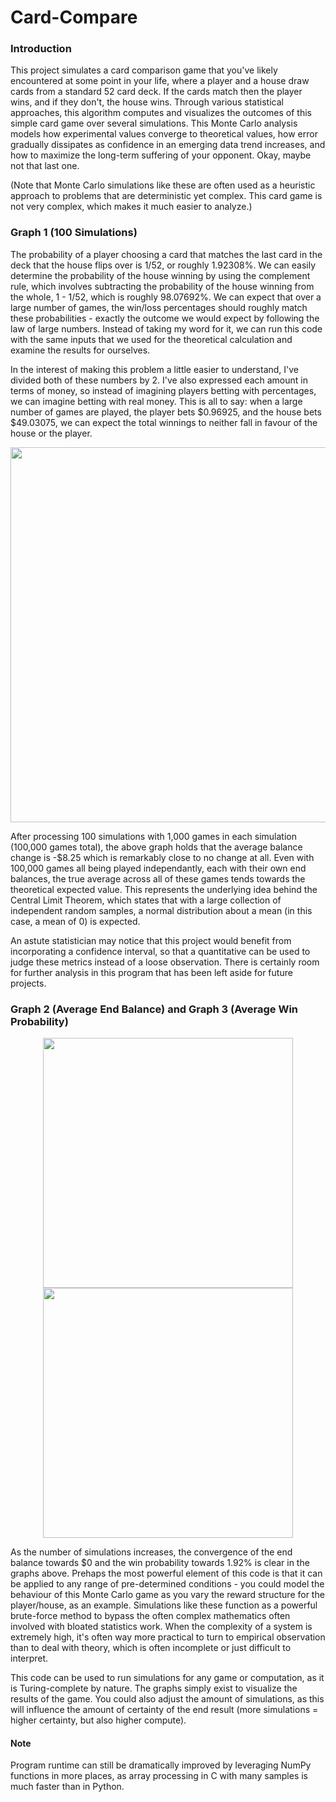 # Card-Compare
### Introduction
This project simulates a card comparison game that you've likely encountered at some point in your life, where a player and a house draw cards from a standard 52 card deck. If the cards match then the player wins, and if they don't, the house wins. Through various statistical approaches, this algorithm computes and visualizes the outcomes of this simple card game over several simulations. This Monte Carlo analysis models how experimental values converge to theoretical values, how error gradually dissipates as confidence in an emerging data trend increases, and how to maximize the long-term suffering of your opponent. Okay, maybe not that last one.

(Note that Monte Carlo simulations like these are often used as a heuristic approach to problems that are deterministic yet complex. This card game is not very complex, which makes it much easier to analyze.)

### Graph 1 (100 Simulations)
The probability of a player choosing a card that matches the last card in the deck that the house flips over is 1/52, or roughly 1.92308%. We can easily determine the probability of the house winning by using the complement rule, which involves subtracting the probability of the house winning from the whole, 1 - 1/52, which is roughly 98.07692%. We can expect that over a large number of games, the win/loss percentages should roughly match these probabilities - exactly the outcome we would expect by following the law of large numbers. Instead of taking my word for it, we can run this code with the same inputs that we used for the theoretical calculation and examine the results for ourselves.

In the interest of making this problem a little easier to understand, I've divided both of these numbers by 2. I've also expressed each amount in terms of money, so instead of imagining players betting with percentages, we can imagine betting with real money. This is all to say: when a large number of games are played, the player bets $0.96925, and the house bets $49.03075, we can expect the total winnings to neither fall in favour of the house or the player.

<p align='center'>
  <img src="https://github.com/GoldPapaya/Card-Compare/assets/93890310/38b44aba-8316-4adc-83ef-4512b5b8b7cf" width="600"/>
</p>

After processing 100 simulations with 1,000 games in each simulation (100,000 games total), the above graph holds that the average balance change is -$8.25 which is remarkably close to no change at all. Even with 100,000 games all being played independantly, each with their own end balances, the true average across all of these games tends towards the theoretical expected value. This represents the underlying idea behind the Central Limit Theorem, which states that with a large collection of independent random samples, a normal distribution about a mean (in this case, a mean of 0) is expected.

An astute statistician may notice that this project would benefit from incorporating a confidence interval, so that a quantitative can be used to judge these metrics instead of a loose observation. There is certainly room for further analysis in this program that has been left aside for future projects.

### Graph 2 (Average End Balance) and Graph 3 (Average Win Probability)
<p align='center'>
  <img src="https://github.com/GoldPapaya/Card-Compare/assets/93890310/fbfa7aff-3480-4342-9c82-8dca46036553" width="400"/>
  <img src="https://github.com/GoldPapaya/Card-Compare/assets/93890310/71bfe664-c9a5-4eba-a495-d13b6cad3e44" width="400"/>
</p>

As the number of simulations increases, the convergence of the end balance towards $0 and the win probability towards 1.92% is clear in the graphs above. Prehaps the most powerful element of this code is that it can be applied to any range of pre-determined conditions - you could model the behaviour of this Monte Carlo game as you vary the reward structure for the player/house, as an example. Simulations like these function as a powerful brute-force method to bypass the often complex mathematics often involved with bloated statistics work. When the complexity of a system is extremely high, it's often way more practical to turn to empirical observation than to deal with theory, which is often incomplete or just difficult to interpret.

This code can be used to run simulations for any game or computation, as it is Turing-complete by nature. The graphs simply exist to visualize the results of the game. You could also adjust the amount of simulations, as this will influence the amount of certainty of the end result (more simulations = higher certainty, but also higher compute).

#### Note
Program runtime can still be dramatically improved by leveraging NumPy functions in more places, as array processing in C with many samples is much faster than in Python.
